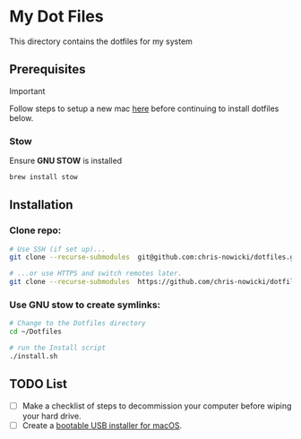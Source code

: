 # My Dot Files

This directory contains the dotfiles for my system

## Prerequisites

> [!IMPORTANT]
> Follow steps to setup a new mac [here](https://github.com/chris-nowicki/mac-setup) before continuing to install dotfiles below.

### Stow

Ensure **GNU STOW** is installed

```sh
brew install stow
```

## Installation

### Clone repo:

```zsh
# Use SSH (if set up)...
git clone --recurse-submodules  git@github.com:chris-nowicki/dotfiles.git ~/Dotfiles

# ...or use HTTPS and switch remotes later.
git clone --recurse-submodules  https://github.com/chris-nowicki/dotfiles.git ~/Dotfiles
```

### Use **GNU** stow to create symlinks:

```zsh
# Change to the Dotfiles directory
cd ~/Dotfiles

# run the Install script
./install.sh
```

## TODO List

- [ ] Make a checklist of steps to decommission your computer before wiping your hard drive.
- [ ] Create a [bootable USB installer for macOS](https://support.apple.com/en-us/HT201372).
